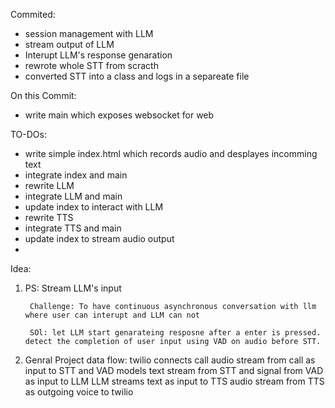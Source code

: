 Commited:
- session management with LLM
- stream output of LLM
- Interupt LLM's response genaration
- rewrote whole STT from scracth
- converted STT into a class and logs in a separeate file

On this Commit:
- write main which exposes websocket for web

TO-DOs:
- write simple index.html which records audio and desplayes incomming text
- integrate index and main
- rewrite LLM
- integrate LLM and main
- update index to interact with LLM
- rewrite TTS
- integrate TTS and main
- update index to stream audio output
- 

Idea:
1. PS: Stream LLM's input

        Challenge: To have continuous asynchronous conversation with llm where user can interupt and LLM can not
        
        SOl: let LLM start genarateing resposne after a enter is pressed. detect the completion of user input using VAD on audio before STT.

2. Genral Project data flow:
        twilio connects call
        audio stream from call as input to STT and VAD models
        text stream from STT and signal from VAD as input to LLM
        LLM streams text as input to TTS
        audio stream from TTS as outgoing voice to twilio

        
        